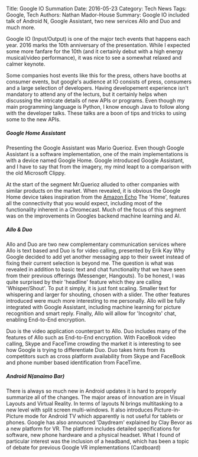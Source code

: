 Title: Google IO Summation
Date: 2016-05-23
Category: Tech News
Tags: Google, Tech
Authors: Nathan Mador-House
Summary: Google IO included talk of Android N, Google Assistant, two new services Allo and Duo and much more.

Google IO (Input/Output) is one of the major tech events that happens each year. 2016 marks the 10th anniversary of the presentation.
While I expected some more fanfare for the 10th (and it certainly debut with a high energy musical/video performance), it was nice to see a somewhat relaxed and calmer keynote.

Some companies host events like this for the press, others have booths at consumer events, but google's audience at IO consists of press, consumers and a large selection of developers.
Having developement experience isn't mandatory to attend any of the lecturs, but it certainly helps when discussing the intricate details of new APIs or programs.
Even though my main programming language is Python, I know enough Java to follow along with the developer talks. These talks are a boon of tips and tricks to using some to the new APIs.


##### Google Home Assistant
Presenting the Google Assistant was Mario Querioz. Even though Google Assistant is a software implementation, one of the main implementations is with a device named Google Home.
Google introduced Google Assistant, and I have to say that from the imagery, my mind leapt to a comparison with the old Microsoft Clippy.

At the start of the segment Mr.Querioz alluded to other companies with similar products on the market. When revealed, it is obvious the Google Home device takes inspiration from the [Amazon Echo](http://www.amazon.com/Amazon-Echo-Bluetooth-Speaker-with-WiFi-Alexa/dp/B00X4WHP5E)
The 'Home', features all the connectivity that you would expect, including most of the functionality inherent in a Chromecast.
Much of the focus of this segment was on the improvements in Googles backend machine learning and AI.

##### Allo & Duo

Allo and Duo are two new complementary communication services where Allo is text based and Duo is for video calling, presented by Erik Kay 
Why Google decided to add yet another messaging app to their sweet instead of fixing their current selection is beyond me. The question is what was revealed in addition to basic text and chat functionality that we have seen from their previous offerings (Messenger, Hangouts).
To be honest, I was quite surprised by their 'headline' feature which they are calling 'Whisper/Shout'. To put it simply, it is just font scaling. Smaller text for whispering and larger for shouting, chosen with a slider.
The other features introduced were much more interesting to me personally. Allo will be fully integrated with Google Assistant, including machine learning for picture recognition and smart reply.
Finally, Allo will allow for 'Incognito' chat, enabling End-to-End encryption.

Duo is the video application counterpart to Allo. Duo includes many of the features of Allo such as End-to-End encryption. With FaceBook video calling, Skype and FaceTime crowding the market it is interesting to see how Google is trying to differentiate Duo.
Duo takes hints from its competitors such as cross platform availability from Skype and FaceBook and phone number based identification from FaceTime.

##### Android N(anaimo Bar)

There is always so much new in Android updates it is hard to properly summarize all of the changes.
The major areas of innovation are in Visual Layouts and Virtual Reality. In terms of layouts N brings multitasking to a new level with split screen multi-windows.
It also introduces Picture-in-Picture mode for Android TV which apparently is not useful for tablets or phones. 
Google has also announced 'Daydream' explained by Clay Bevor as a new platform for VR. The platform includes detailed specifications for software, new phone hardware and a physical headset. What I found of particular interest was the inclusion of a headband, which has been a topic of debate for previous Google VR implementations (Cardboard)
